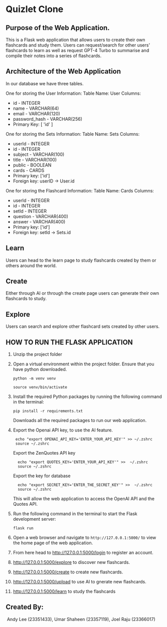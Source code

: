 # Quizlet Clone

## Purpose of the Web Application.
This is a Flask web application that allows users to create their own flashcards and study them.
Users can request/search for other users' flashcards to learn as well as request GPT-4 Turbo to summarise and compile their notes into a series of flashcards.

## Architecture of the Web Application

In our database we have three tables.

One for storing the User Information: 
Table Name: User 
Columns:  
- id - INTEGER  
- name - VARCHAR(64)
- email - VARCHAR(120)  
- password_hash - VARCHAR(256)  
- Primary Key: [ 'id' ]

One for storing the Sets Information: 
Table Name: Sets
Columns:
- userId - INTEGER
- id - INTEGER
- subject - VARCHAR(100)
- title - VARCHAR(100)
- public - BOOLEAN
- cards - CARDS
- Primary key: ['id']
- Foreign key: userID -> User.id

One for storing the Flashcard Information: 
Table Name: Cards
Columns:
- userId - INTEGER
- id - INTEGER
- setId - INTEGER
- question - VARCHAR(400)
- answer - VARCHAR(400)
- Primary key: ['id']
- Foreign key: setId -> Sets.id

## Learn
Users can head to the learn page to study flashcards created by them or others around the world.

## Create
Either through AI or through the create page users can generate their own flashcards to study.

## Explore
Users can search and explore other flashcard sets created by other users.
        

## HOW TO  RUN THE FLASK APPLICATION        

1. Unzip the project folder

2. Open a virtual environment within the project folder. Ensure that you have python downloaded.

   ```
   python -m venv venv
   ```

   ```
   source venv/bin/activate
   ```

3. Install the required Python packages by running the following command in the terminal:
   ```
   pip install -r requirements.txt
   ```

   Downloads all the required packages to run our web application.

4. Export the Openai API key, to use the AI feature.
   ```
    echo "export OPENAI_API_KEY='ENTER_YOUR_API_KEY'" >> ~/.zshrc
    source ~/.zshrc
   ```
   Export the ZenQuotes API key
    ```
      echo "export QUOTES_KEY='ENTER_YOUR_API_KEY'" >>  ~/.zshrc
      source ~/.zshrc
    ```
   Export the key for database
    ```
      echo "export SECRET_KEY='ENTER_THE_SECRET_KEY'" >>  ~/.zshrc
      source ~/.zshrc
    ```
   This will allow the web application to access the OpenAI API and the Quotes API.

5. Run the following command in the terminal to start the Flask development server:

   ```
   flask run
   ```

6. Open a web browser and navigate to `http://127.0.0.1:5000/` to view the home page of the web application.      

7. From here head to http://127.0.0.1:5000/login to register an account.
8. http://127.0.0.1:5000/explore to discover new flashcards.
9. http://127.0.0.1:5000/create to create new flashcards.
10. http://127.0.0.1:5000/upload to use AI to gnerate new flashcards.
11. http://127.0.0.1:5000/learn to study the flashcards


## Created By:
⁠
Andy Lee (23351433), Umar Shaheen (23357119), Joel Raju (23366017)

